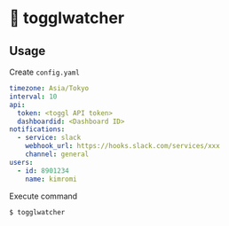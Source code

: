 # 👀 togglwatcher

## Usage

Create `config.yaml`

```yaml
timezone: Asia/Tokyo
interval: 10
api:
  token: <toggl API token>
  dashboardid: <Dashboard ID>
notifications:
  - service: slack
    webhook_url: https://hooks.slack.com/services/xxx
    channel: general
users:
  - id: 8901234
    name: kimromi
```

Execute command

```
$ togglwatcher
```
